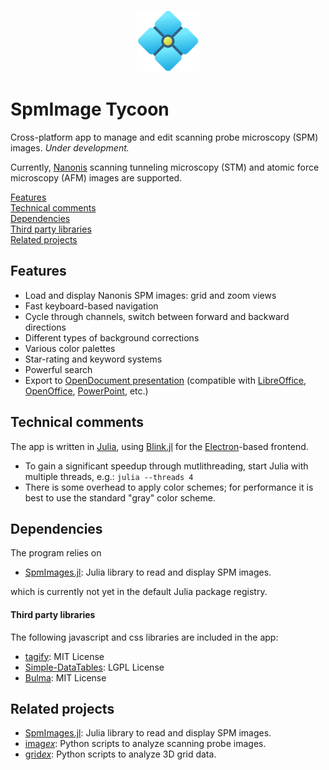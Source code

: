 <p align="center">
  <img width="100" height="100" src="res/logo_diamond_animated.svg?raw=true" />
</p>

# SpmImage Tycoon

Cross-platform app to manage and edit scanning probe microscopy (SPM) images. *Under development.*

Currently, [Nanonis](https://www.specs-group.com/nanonis/) scanning tunneling microscopy (STM) and atomic force microscopy (AFM) images are supported.

[Features](#features)  
[Technical comments](#technical-comments)  
[Dependencies](#dependencies)  
[Third party libraries](#third-party-libraries)  
[Related projects](#related-projects)  


## Features

- Load and display Nanonis SPM images: grid and zoom views
- Fast keyboard-based navigation
- Cycle through channels, switch between forward and backward directions
- Different types of background corrections
- Various color palettes
- Star-rating and keyword systems
- Powerful search
- Export to [OpenDocument presentation](https://en.wikipedia.org/wiki/OpenDocument)
  (compatible with [LibreOffice](https://www.libreoffice.org/), [OpenOffice](https://www.openoffice.org/), [PowerPoint](https://en.wikipedia.org/wiki/Microsoft_PowerPoint), etc.)

## Technical comments

The app is written in [Julia](https://julialang.org/), using [Blink.jl](https://github.com/JuliaGizmos/Blink.jl) for the [Electron](https://www.electronjs.org/)-based frontend.

- To gain a significant speedup through mutlithreading, start Julia with multiple threads, e.g.: `julia --threads 4`
- There is some overhead to apply color schemes; for performance it is best to use the standard "gray" color scheme.

## Dependencies

The program relies on

- [SpmImages.jl](https://github.com/alexriss/SpmImages.jl): Julia library to read and display SPM images.

which is currently not yet in the  default Julia package registry.

#### Third party libraries

The following javascript and css libraries are included in the app:

- [tagify](https://github.com/yairEO/tagify): MIT License
- [Simple-DataTables](https://github.com/fiduswriter/Simple-DataTables): LGPL License
- [Bulma](https://bulma.io/): MIT License

## Related projects

- [SpmImages.jl](https://github.com/alexriss/SpmImages.jl): Julia library to read and display SPM images.
- [imag*ex*](https://github.com/alexriss/imagex): Python scripts to analyze scanning probe images.
- [grid*ex*](https://github.com/alexriss/gridex): Python scripts to analyze 3D grid data.
